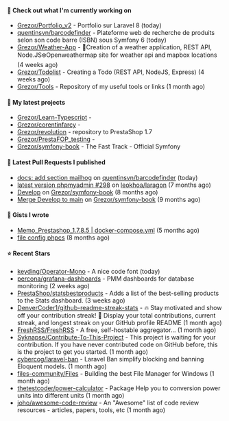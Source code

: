 #### 👷 Check out what I'm currently working on

- [Grezor/Portfolio_v2](https://github.com/Grezor/Portfolio_v2) - Portfolio sur Laravel 8 (today)
- [quentinsvn/barcodefinder](https://github.com/quentinsvn/barcodefinder) - Plateforme web de recherche de produits selon son code barre (ISBN) sous Symfony 6 (today)
- [Grezor/Weather-App](https://github.com/Grezor/Weather-App) - 🔆Creation of a weather application, REST API, Node.JS❄️Openweathermap site for weather api and mapbox locations (4 weeks ago)
- [Grezor/Todolist](https://github.com/Grezor/Todolist) - Creating a Todo (REST API, NodeJS, Express) (4 weeks ago)
- [Grezor/Tools](https://github.com/Grezor/Tools) - Repository of my useful tools or links (1 month ago)

#### 🌱 My latest projects

- [Grezor/Learn-Typescript](https://github.com/Grezor/Learn-Typescript) - 
- [Grezor/corentinfarcy](https://github.com/Grezor/corentinfarcy) - 
- [Grezor/revolution](https://github.com/Grezor/revolution) - repository to PrestaShop 1.7
- [Grezor/PrestaFOP_testing](https://github.com/Grezor/PrestaFOP_testing) - 
- [Grezor/symfony-book](https://github.com/Grezor/symfony-book) - The Fast Track - Official Symfony

#### 🔨 Latest Pull Requests I published

- [docs: add section mailhog](https://github.com/quentinsvn/barcodefinder/pull/2) on [quentinsvn/barcodefinder](https://github.com/quentinsvn/barcodefinder) (today)
- [latest version phpmyadmin #298](https://github.com/leokhoa/laragon/pull/299) on [leokhoa/laragon](https://github.com/leokhoa/laragon) (7 months ago)
- [Develop](https://github.com/Grezor/symfony-book/pull/2) on [Grezor/symfony-book](https://github.com/Grezor/symfony-book) (8 months ago)
- [Merge Develop to main](https://github.com/Grezor/symfony-book/pull/1) on [Grezor/symfony-book](https://github.com/Grezor/symfony-book) (9 months ago)

#### 📓 Gists I wrote

- [Memo_Prestashop_1.7.8.5 | docker-compose.yml](https://gist.github.com/eb78b378ed9f40780dc077b361ead337) (5 months ago)
- [file config phpcs](https://gist.github.com/27d8a6056d2e171aed20c26699439861) (8 months ago)

#### ⭐ Recent Stars

- [keyding/Operator-Mono](https://github.com/keyding/Operator-Mono) - A nice code font (today)
- [percona/grafana-dashboards](https://github.com/percona/grafana-dashboards) - PMM dashboards for database monitoring (2 weeks ago)
- [PrestaShop/statsbestproducts](https://github.com/PrestaShop/statsbestproducts) - Adds a list of the best-selling products to the Stats dashboard. (3 weeks ago)
- [DenverCoder1/github-readme-streak-stats](https://github.com/DenverCoder1/github-readme-streak-stats) - 🔥 Stay motivated and show off your contribution streak! 🌟 Display your total contributions, current streak, and longest streak on your GitHub profile README (1 month ago)
- [FreshRSS/FreshRSS](https://github.com/FreshRSS/FreshRSS) - A free, self-hostable aggregator… (1 month ago)
- [Syknapse/Contribute-To-This-Project](https://github.com/Syknapse/Contribute-To-This-Project) - This project is waiting for your contribution. If you have never contributed code on GitHub before, this is the project to get you started. (1 month ago)
- [cybercog/laravel-ban](https://github.com/cybercog/laravel-ban) - Laravel Ban simplify blocking and banning Eloquent models. (1 month ago)
- [files-community/Files](https://github.com/files-community/Files) - Building the best File Manager for Windows (1 month ago)
- [thetestcoder/power-calculator](https://github.com/thetestcoder/power-calculator) - Package Help you to conversion power units into different units (1 month ago)
- [joho/awesome-code-review](https://github.com/joho/awesome-code-review) - An &#34;Awesome&#34; list of code review resources - articles, papers, tools, etc (1 month ago)
